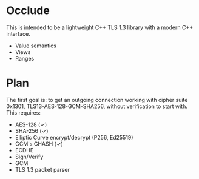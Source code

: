 # Occlude

This is intended to be a lightweight C++ TLS 1.3 library with a modern C++ interface.

* Value semantics
* Views
* Ranges

# Plan

The first goal is: to get an outgoing connection working with cipher suite 0x1301, TLS13-AES-128-GCM-SHA256, without verification to start with.
This requires:
* AES-128 (✓)
* SHA-256 (✓)
* Elliptic Curve encrypt/decrypt (P256, Ed25519)
* GCM's GHASH (✓)
* ECDHE
* Sign/Verify
* GCM
* TLS 1.3 packet parser

